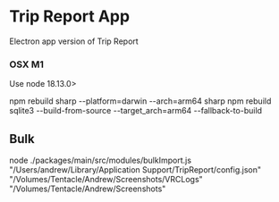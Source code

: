 # Trip Report App

Electron app version of Trip Report

### OSX M1

Use node 18.13.0>

npm rebuild sharp --platform=darwin --arch=arm64 sharp
npm rebuild sqlite3 --build-from-source --target_arch=arm64 --fallback-to-build

## Bulk

node ./packages/main/src/modules/bulkImport.js "/Users/andrew/Library/Application Support/TripReport/config.json" "/Volumes/Tentacle/Andrew/Screenshots/VRCLogs" "/Volumes/Tentacle/Andrew/Screenshots"
